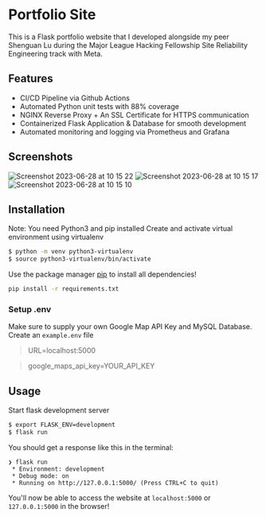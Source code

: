 # Portfolio Site
This is a Flask portfolio website that I developed alongside my peer Shenguan Lu during the Major League Hacking Fellowship Site Reliability Engineering track with Meta. 

## Features
- CI/CD Pipeline via Github Actions
- Automated Python unit tests with 88% coverage
- NGINX Reverse Proxy + An SSL Certificate for HTTPS communication
- Containerized Flask Application & Database for smooth development
- Automated monitoring and logging via Prometheus and Grafana


## Screenshots
![Screenshot 2023-06-28 at 10 15 22](https://github.com/shengyuan-lu/mlh-sre-fellowship-portfolio/assets/70995597/f27cb223-e38a-47d1-9e38-aec622b5f4f5)
![Screenshot 2023-06-28 at 10 15 17](https://github.com/shengyuan-lu/mlh-sre-fellowship-portfolio/assets/70995597/8f9f8cec-adb5-4c1d-88f8-7f26c44c797f)
![Screenshot 2023-06-28 at 10 15 10](https://github.com/shengyuan-lu/mlh-sre-fellowship-portfolio/assets/70995597/3c15aefd-0db5-4337-8b30-6e816a965a09)

## Installation
Note: You need Python3 and pip installed
Create and activate virtual environment using virtualenv
```bash
$ python -m venv python3-virtualenv
$ source python3-virtualenv/bin/activate
```

Use the package manager [pip](https://pip.pypa.io/en/stable/) to install all dependencies!

```bash
pip install -r requirements.txt
```

### Setup .env
Make sure to supply your own Google Map API Key and MySQL Database.
Create an `example.env` file

> URL=localhost:5000

> google_maps_api_key=YOUR_API_KEY

## Usage

Start flask development server
```bash
$ export FLASK_ENV=development
$ flask run
```

You should get a response like this in the terminal:
```
❯ flask run
 * Environment: development
 * Debug mode: on
 * Running on http://127.0.0.1:5000/ (Press CTRL+C to quit)
```

You'll now be able to access the website at `localhost:5000` or `127.0.0.1:5000` in the browser! 
